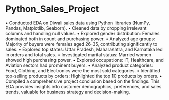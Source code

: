 # Python_Sales_Project
•	Conducted EDA on Diwali sales data using Python libraries (NumPy, Pandas, Matplotlib, Seaborn).
•	Cleaned data by dropping irrelevant columns and handling null values.
•	Explored gender distribution: Females dominated both in count and purchasing power.
•	Analyzed age groups: Majority of buyers were females aged 26-35, contributing significantly to sales.
•	Explored top states: Uttar Pradesh, Maharashtra, and Karnataka led in orders and total sales.
•	Investigated marital status: Married women showed high purchasing power.
•	Explored occupations: IT, Healthcare, and Aviation sectors had prominent buyers.
•	Analyzed product categories: Food, Clothing, and Electronics were the most sold categories.
•	Identified top-selling products by orders: Highlighted the top 10 products by orders.
•	Compiled a comprehensive project conclusion based on the findings.
This EDA provides insights into customer demographics, preferences, and sales trends, valuable for business strategy and decision-making.
